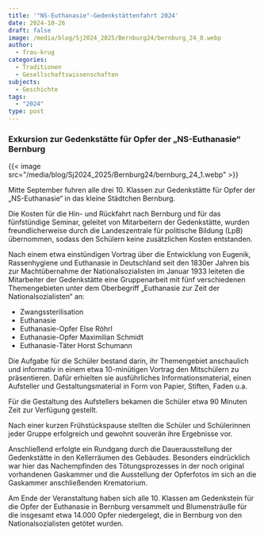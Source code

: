 ```yaml
---
title: '"NS-Euthanasie"-Gedenkstättenfahrt 2024'
date: 2024-10-26
draft: false
image: /media/blog/Sj2024_2025/Bernburg24/bernburg_24_0.webp
author:
  - frau-krug
categories:
  - Traditionen
  - Gesellschaftswissenschaften
subjects:
  - Geschichte
tags:
  - "2024"
type: post
---
```

### Exkursion zur Gedenkstätte für Opfer der „NS-Euthanasie“ Bernburg



{{< image src="/media/blog/Sj2024_2025/Bernburg24/bernburg_24_1.webp" >}}



Mitte September fuhren alle drei 10. Klassen zur Gedenkstätte für Opfer der „NS-Euthanasie“ in das kleine Städtchen Bernburg.

Die Kosten für die Hin- und Rückfahrt nach Bernburg und für das fünfstündige Seminar, geleitet von Mitarbeitern der Gedenkstätte, wurden freundlicherweise durch die Landeszentrale für politische Bildung (LpB) übernommen, sodass den Schülern keine zusätzlichen Kosten entstanden.

Nach einem etwa einstündigen Vortrag über die Entwicklung von Eugenik, Rassenhygiene und Euthanasie in Deutschland seit den 1830er Jahren bis zur Machtübernahme der Nationalsozialisten im Januar 1933 leiteten die Mitarbeiter der Gedenkstätte eine Gruppenarbeit mit fünf verschiedenen Themengebieten unter dem Oberbegriff „Euthanasie zur Zeit der Nationalsozialisten“ an:

- Zwangssterilisation
- Euthanasie
- Euthanasie-Opfer Else Röhrl
- Euthanasie-Opfer Maximilian Schmidt
- Euthanasie-Täter Horst Schumann

Die Aufgabe für die Schüler bestand darin, ihr Themengebiet anschaulich und informativ in einem etwa 10-minütigen Vortrag den Mitschülern zu präsentieren. Dafür erhielten sie ausführliches Informationsmaterial, einen Aufsteller und Gestaltungsmaterial in Form von Papier, Stiften, Faden u.a.

Für die Gestaltung des Aufstellers bekamen die Schüler etwa 90 Minuten Zeit zur Verfügung gestellt.

Nach einer kurzen Frühstückspause stellten die Schüler und Schülerinnen jeder Gruppe erfolgreich und gewohnt souverän ihre Ergebnisse vor.

Anschließend erfolgte ein Rundgang durch die Dauerausstellung der Gedenkstätte in den Kellerräumen des Gebäudes. Besonders eindrücklich war hier das Nachempfinden des Tötungsprozesses in der noch original vorhandenen Gaskammer und die Ausstellung der Opferfotos im sich an die Gaskammer anschließenden Krematorium.

Am Ende der Veranstaltung haben sich alle 10. Klassen am Gedenkstein für die Opfer der Euthanasie in Bernburg versammelt und Blumensträuße für die insgesamt etwa 14.000 Opfer niedergelegt, die in Bernburg von den Nationalsozialisten getötet wurden.
